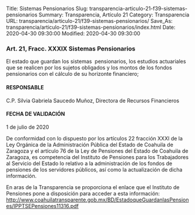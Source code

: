 Title: Sistemas Pensionarios
Slug: transparencia-articulo-21-f39-sistemas-pensionarios
Summary: Transparencia, Artículo 21
Category: Transparencia
URL: transparencia/articulo-21/f39-sistemas-pensionarios/
Save_As: transparencia/articulo-21/f39-sistemas-pensionarios/index.html
Date: 2020-04-30 09:30:00
Modified: 2020-04-30 09:30:00


### Art. 21, Fracc. XXXIX Sistemas Pensionarios

El estado que guardan los sistemas  pensionarios, los estudios actuariales que se realicen por los sujetos obligados y los montos de los fondos pensionarios con el cálculo de su horizonte financiero;

#### RESPONSABLE

C.P. Silvia Gabriela Saucedo Muñoz, Directora de Recursos Financieros

#### FECHA DE VALIDACIÓN

1 de julio de 2020

De conformidad con lo dispuesto por los artículos 22 fracción XXXI de la Ley Orgánica de la Administración Pública del Estado de Coahuila de Zaragoza y el artículo 76 de la Ley de Pensiones del Estado de Coahuila de Zaragoza, es competencia del Instituto de Pensiones para los Trabajadores al Servicio del Estado lo relativo a la administración de los fondos de pensiones de los servidores públicos, así como la actualización de dicha información.

En aras de la Transparencia se proporciona el enlace que el Instituto de Pensiones pone a disposición para acceder a esta información: <http://www.coahuilatransparente.gob.mx/BD/EstadoqueGuardanlasPensiones/IPPTSEPensiones11316.pdf>

##### 


